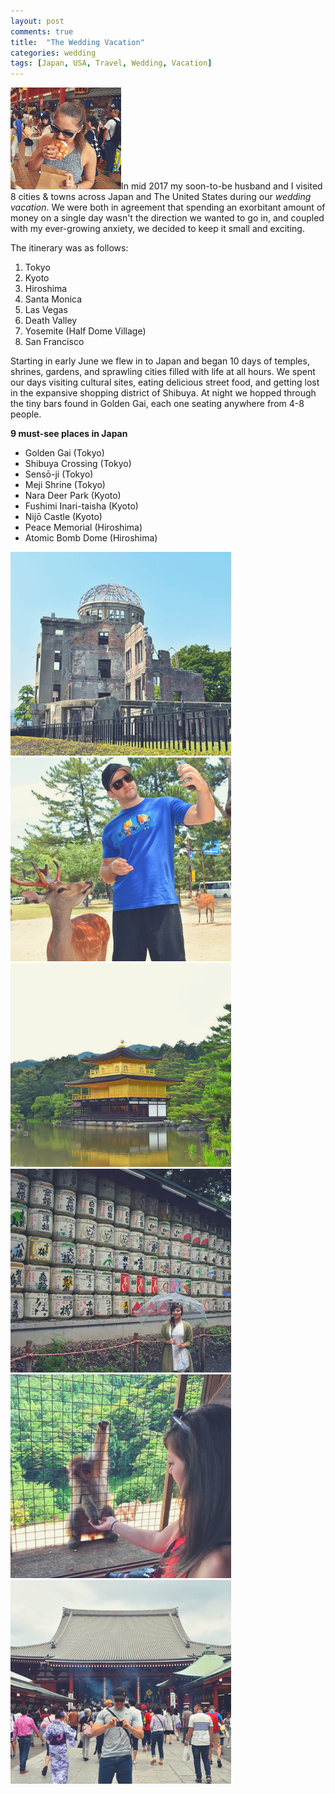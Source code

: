 ```yaml
---
layout: post
comments: true
title:  "The Wedding Vacation"
categories: wedding
tags: [Japan, USA, Travel, Wedding, Vacation]
---
```

<span class="image left"><img src="/images/wedding/japan-s01.png" alt="Jenna eating a japanese sweet roll" /></span>In mid 2017 my soon-to-be husband and I visited 8 cities & towns across Japan and The United States during our *wedding vacation*. We were both in agreement that spending an exorbitant amount of money on a single day wasn't the direction we wanted to go in, and coupled with my ever-growing anxiety, we decided to keep it small and exciting.

The itinerary was as follows:
1. Tokyo
2. Kyoto
3. Hiroshima
4. Santa Monica
5. Las Vegas
6. Death Valley
7. Yosemite (Half Dome Village)
8. San Francisco

Starting in early June we flew in to Japan and began 10 days of temples, shrines, gardens, and sprawling cities filled with life at all hours. We spent our days visiting cultural sites, eating delicious street food, and getting lost in the expansive shopping district of Shibuya. At night we hopped through the tiny bars found in Golden Gai, each one seating anywhere from 4-8 people.

**9 must-see places in Japan**
- Golden Gai (Tokyo)
- Shibuya Crossing (Tokyo)
- Sensō-ji (Tokyo)
- Meji Shrine (Tokyo)
- Nara Deer Park (Kyoto)
- Fushimi Inari-taisha (Kyoto)
- Nijō Castle (Kyoto)
- Peace Memorial (Hiroshima)
- Atomic Bomb Dome (Hiroshima)

<div class="box alt">
<div class="row uniform">
<div class="4u"><span class="image fit"><img src="/images/wedding/japan02.png" alt="Hiroshima bomb dome" /></span></div>
<div class="4u"><span class="image fit"><img src="/images/wedding/japan03.png" alt="Paul with a deer at Nara" /></span></div>
<div class="4u$"><span class="image fit"><img src="/images/wedding/japan04.png" alt="Golden Pavillion" /></span></div>
<div class="4u"><span class="image fit"><img src="/images/wedding/japan05.png" alt="Jenna holding umbrella at Meji Shrine" /></span></div>
<div class="4u"><span class="image fit"><img src="/images/wedding/japan06.png" alt="Jenna feeding a monkey" /></span></div>
<div class="4u$"><span class="image fit"><img src="/images/wedding/japan07.png" alt="Paul taking a photo at Senso-ji" /></span></div>
</div>
</div>
